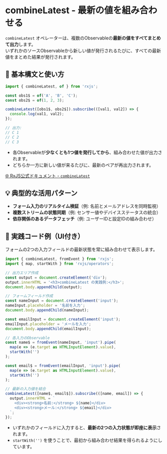 # combineLatest - 最新の値を組み合わせる

`combineLatest` オペレーターは、複数のObservableの**最新の値をすべてまとめて出力**します。  
いずれかのソースObservableから新しい値が発行されるたびに、すべての最新値をまとめた結果が発行されます。

## 🔰 基本構文と使い方

```ts
import { combineLatest, of } from 'rxjs';

const obs1$ = of('A', 'B', 'C');
const obs2$ = of(1, 2, 3);

combineLatest([obs1$, obs2$]).subscribe(([val1, val2]) => {
  console.log(val1, val2);
});

// 出力:
// C 1
// C 2
// C 3
```

- 各Observableが**少なくとも1つ値を発行してから**、組み合わせた値が出力されます。
- どちらか一方に新しい値が来るたびに、最新のペアが再出力されます。

[🌐 RxJS公式ドキュメント - `combineLatest`](https://rxjs.dev/api/index/function/combineLatest)


## 💡 典型的な活用パターン

- **フォーム入力のリアルタイム検証**（例: 名前とメールアドレスを同時監視）
- **複数ストリームの状態同期**（例: センサー値やデバイスステータスの統合）
- **依存関係のあるデータフェッチ**（例: ユーザーIDと設定IDの組み合わせ）

## 🧠 実践コード例（UI付き）

フォームの2つの入力フィールドの最新状態を常に組み合わせて表示します。

```ts
import { combineLatest, fromEvent } from 'rxjs';
import { map, startWith } from 'rxjs/operators';

// 出力エリア作成
const output = document.createElement('div');
output.innerHTML = '<h3>combineLatest の実践例:</h3>';
document.body.appendChild(output);

// フォームフィールド作成
const nameInput = document.createElement('input');
nameInput.placeholder = '名前を入力';
document.body.appendChild(nameInput);

const emailInput = document.createElement('input');
emailInput.placeholder = 'メールを入力';
document.body.appendChild(emailInput);

// 各入力のObservable
const name$ = fromEvent(nameInput, 'input').pipe(
  map(e => (e.target as HTMLInputElement).value),
  startWith('')
);

const email$ = fromEvent(emailInput, 'input').pipe(
  map(e => (e.target as HTMLInputElement).value),
  startWith('')
);

// 最新の入力値を結合
combineLatest([name$, email$]).subscribe(([name, email]) => {
  output.innerHTML = `
    <div><strong>名前:</strong> ${name}</div>
    <div><strong>メール:</strong> ${email}</div>
  `;
});
```

- いずれかのフィールドに入力すると、**最新の2つの入力状態が即座に表示**されます。
- `startWith('')` を使うことで、最初から組み合わせ結果を得られるようにしています。
